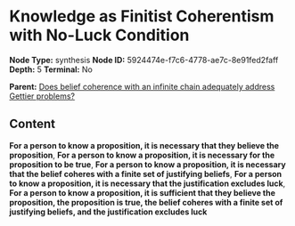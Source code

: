 # Knowledge as Finitist Coherentism with No-Luck Condition

**Node Type:** synthesis
**Node ID:** 5924474e-f7c6-4778-ae7c-8e91fed2faff
**Depth:** 5
**Terminal:** No

**Parent:** [Does belief coherence with an infinite chain adequately address Gettier problems?](does-belief-coherence-with-an-infinite-chain-adequately-address-gettier-problems-antithesis-fc1784c2-1b64-45da-b75e-14fe802e1672.md)

## Content

**For a person to know a proposition, it is necessary that they believe the proposition**, **For a person to know a proposition, it is necessary for the proposition to be true**, **For a person to know a proposition, it is necessary that the belief coheres with a finite set of justifying beliefs**, **For a person to know a proposition, it is necessary that the justification excludes luck**, **For a person to know a proposition, it is sufficient that they believe the proposition, the proposition is true, the belief coheres with a finite set of justifying beliefs, and the justification excludes luck**
